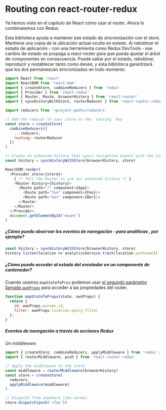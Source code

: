 # Routing con react-router-redux

Ya hemos visto en el capítulo de React cómo usar el router. Ahora lo combinaremos con Redux.

Esta biblioteca ayuda a mantener ese estado de sincronización con el store. Mantiene una copia de la ubicación actual oculta en estado. Al _rebobinar_ el estado de aplicación - con una herramienta como Redux DevTools - ese cambio de estado se propaga a react-router para que pueda ajustar el árbol de componentes en consecuencia. Puede saltar por el estado, rebobinar, reproducir y restablecer tanto como desee, y esta biblioteca garantizará que los dos permanezcan sincronizados en todo momento.

```js
import React from 'react'
import ReactDOM from 'react-dom'
import { createStore, combineReducers } from 'redux'
import { Provider } from 'react-redux'
import { Router, Route, browserHistory } from 'react-router'
import { syncHistoryWithStore, routerReducer } from 'react-router-redux'

import reducers from '<project-path>/reducers'

// Add the reducer to your store on the `routing` key
const store = createStore(
  combineReducers({
    ...reducers,
    routing: routerReducer
  })
)

// Create an enhanced history that syncs navigation events with the store
const history = syncHistoryWithStore(browserHistory, store)

ReactDOM.render(
  <Provider store={store}>
    { /* Tell the Router to use our enhanced history */ }
    <Router history={history}>
      <Route path="/" component={App}>
        <Route path="foo" component={Foo}/>
        <Route path="bar" component={Bar}/>
      </Route>
    </Router>
  </Provider>,
  document.getElementById('mount')
)
```

##### ¿Cómo puedo observar los eventos de navegación - para analíticas , por ejemplo?

```js
const history = syncHistoryWithStore(browserHistory, store)
history.listen(location => analyticsService.track(location.pathname))
```


##### ¿Cómo puedo acceder al estado del enrutador en un componente de contenedor?

Cuando usamos `mapStateToPros` podemos usar [el segundo parámetro llamado `ownProps`](https://github.com/reactjs/react-redux/blob/master/docs/api.md#connectmapstatetoprops-mapdispatchtoprops-mergeprops-options) para acceder a las propiedades del router.

```js
function mapStateToProps(state, ownProps) {
  return {
    id: ownProps.params.id,
    filter: ownProps.location.query.filter
  };
}
```

##### Eventos de navegación a través de acciones Redux

Un middleware. 

```js
import { createStore, combineReducers, applyMiddleware } from 'redux';
import { routerMiddleware, push } from 'react-router-redux'

// Apply the middleware to the store
const middleware = routerMiddleware(browserHistory)
const store = createStore(
  reducers,
  applyMiddleware(middleware)
)

// Dispatch from anywhere like normal.
store.dispatch(push('/foo'))
```